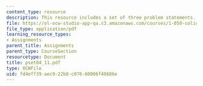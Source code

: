```yaml
---
content_type: resource
description: This resource includes a set of three problem statements.
file: https://ol-ocw-studio-app-qa.s3.amazonaws.com/courses/1-050-solid-mechanics-fall-2004/fd4eff39aec922b8c07660006f40686e_pset04_11.pdf
file_type: application/pdf
learning_resource_types:
- Assignments
parent_title: Assignments
parent_type: CourseSection
resourcetype: Document
title: pset04_11.pdf
type: OCWFile
uid: fd4eff39-aec9-22b8-c076-60006f40686e
---
```

